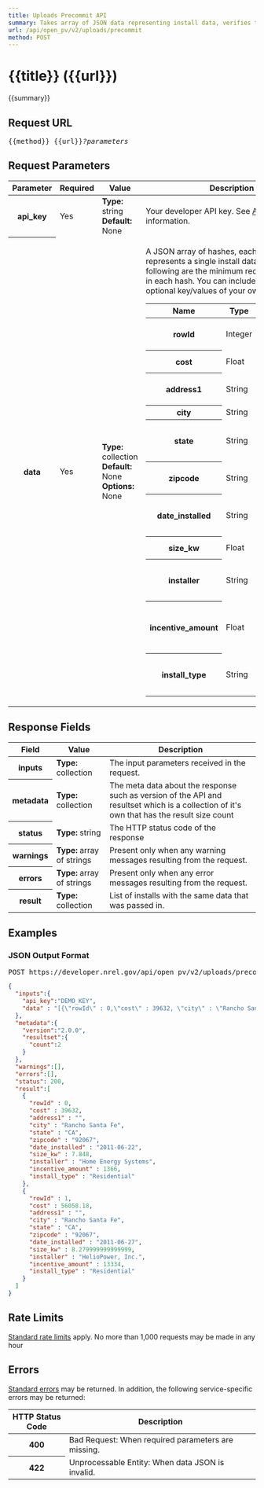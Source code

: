 ```yaml
---
title: Uploads Precommit API
summary: Takes array of JSON data representing install data, verifies the validity of the data and returns JSON array of the install data by row.
url: /api/open_pv/v2/uploads/precommit
method: POST
---
```


# {{title}} <span class="url">({{url}})</span>
{{summary}}

<ul id="toc"></ul>

## Request URL

<pre>{{method}} {{url}}<em>?parameters</em></pre>

## Request Parameters

<table border="0" cellpadding="0" cellspacing="0" class="doc-parameters">
  <thead>
		<tr>
			<th class="doc-parameters-name" scope="col">Parameter</th>
			<th class="doc-parameters-required" scope="col">Required</th>
			<th class="doc-parameters-value" scope="col">Value</th>
			<th class="doc-parameters-description" scope="col">Description</th>
		</tr>
	</thead>
	<tbody>
		<tr>
			<th class="doc-parameter-name" scope="row">api_key</th>
			<td class="doc-parameter-required">Yes</td>
			<td class="doc-parameter-value">
			  <div class="doc-parameter-value-field"><strong>Type:</strong> string</div>
			  <div class="doc-parameter-value-field"><strong>Default:</strong> None</div>
			</td>
			<td class="doc-parameter-description">
			  <p>Your developer API key. See <a href="/doc/api-key">API keys</a> for more information.</p>
			</td>
		</tr>
		<tr>
			<th class="doc-parameter-name" scope="row">data</th>
			<td class="doc-parameter-required">Yes</td>
			<td class="doc-parameter-value">
			  <div class="doc-parameter-value-field"><strong>Type:</strong> collection</div>
			  <div class="doc-parameter-value-field"><strong>Default:</strong> None</div>
			  <div class="doc-parameter-value-field"><strong>Options:</strong> None</div>
			</td>
			<td class="doc-parameter-description">
			  <p>A JSON array of hashes, each hash represents a single install data record. The following are the minimum required key/values in each hash. You can include additional optional key/values of your own.</p>
			  <table border="0" cellpadding="0" cellspacing="0" class="doc-parameter-options">
			    <thead>
            <tr>
              <th scope="col">Name</th>
              <th scope="col">Type</th>
              <th scope="col">Description</th>
            </tr>
          </thead>
          <tbody>
            <tr>
              <th scope="row">rowId</th>
              <td>Integer</td>
              <td>Zero based record number</td>
            </tr>
            <tr>
              <th scope="row">cost</th>
              <td>Float</td>
              <td>Dollar amount of the install</td>
            </tr>
            <tr>
              <th scope="row">address1</th>
              <td>String</td>
              <td>Street address of the install</td>
            </tr>
            <tr>
              <th scope="row">city</th>
              <td>String</td>
              <td>Name of city</td>
            </tr>
            <tr>
              <th scope="row">state</th>
              <td>String</td>
              <td>Two letter state abbreviation uppercase</td>
            </tr>
            <tr>
              <th scope="row">zipcode</th>
              <td>String</td>
              <td>Postal code of the install address</td>
            </tr>
            <tr>
              <th scope="row">date_installed</th>
              <td>String</td>
              <td>YYYY-MM-DD date representation of the install</td>
            </tr>
            <tr>
              <th scope="row">size_kw</th>
              <td>Float</td>
              <td>Size of install in kw</td>
            </tr>
            <tr>
              <th scope="row">installer</th>
              <td>String</td>
              <td>Name of the company that did the installation</td>
            </tr>
            <tr>
              <th scope="row">incentive_amount</th>
              <td>Float</td>
              <td>How much money was given as an incentive for the install</td>
            </tr>
            <tr>
              <th scope="row">install_type</th>
              <td>String</td>
              <td>Either a value of Residential or Commercial</td>
            </tr>
          </tbody>
			  </table>
			</td>
		</tr>
	</tbody>
</table>

## Response Fields

<table border="0" cellpadding="0" cellspacing="0" class="doc-parameters">
  <thead>
    <tr>
      <th class="doc-parameters-name" scope="col">Field</th>
      <th class="doc-parameters-value" scope="col">Value</th>
      <th class="doc-parameters-description" scope="col">Description</th>
    </tr>
  </thead>
  <tbody>
    <tr>
      <th class="doc-parameter-name" scope="row">inputs</th>
      <td class="doc-parameter-value"><strong>Type:</strong> collection</td>
      <td class="doc-parameter-description">The input parameters received in the request.</td>
    </tr>
    <tr>
      <th class="doc-parameter-name" scope="row">metadata</th>
      <td class="doc-parameter-value"><strong>Type:</strong> collection</td>
      <td class="doc-parameter-description">The meta data about the response such as version of the API and resultset which is a collection of it's own that has the result size count</td>
    </tr>
    <tr>
      <th class="doc-parameter-name" scope="row">status</th>
      <td class="doc-parameter-value"><strong>Type:</strong> string</td>
      <td class="doc-parameter-description">The HTTP status code of the response</td>
    </tr>
    <tr>
      <th class="doc-parameter-name" scope="row">warnings</th>
      <td class="doc-parameter-value"><strong>Type:</strong> array of strings</td>
      <td class="doc-parameter-description">Present only when any warning messages resulting from the request.</td>
    </tr>
    <tr>
      <th class="doc-parameter-name" scope="row">errors</th>
      <td class="doc-parameter-value"><strong>Type:</strong> array of strings</td>
      <td class="doc-parameter-description">Present only when any error messages resulting from the request.</td>
    </tr>
    <tr>
      <th class="doc-parameter-name" scope="row">result</th>
      <td class="doc-parameter-value"><strong>Type:</strong> collection</td>
      <td class="doc-parameter-description">
        List of installs with the same data that was passed in.
      </td>
    </tr>
  </tbody>
</table>

## Examples

### JSON Output Format

<pre>POST https://developer.nrel.gov/api/open_pv/v2/uploads/precommit?api_key=DEMO_KEY&data=[{"rowId":0,"cost":39632,"city":"Rancho Santa Fe","zipcode":"92067","state":"CA","date_installed":"2011-06-22","address1":"","size_kw":7.848,"installer":"Home Energy Systems","incentive_amount":1366,"install_type":"Residential"}...]</pre>

```json
{
  "inputs":{
    "api_key":"DEMO_KEY",
    "data" : "[{\"rowId\" : 0,\"cost\" : 39632, \"city\" : \"Rancho Santa Fe\", \"zipcode\" : \"92067\", \"state\" : \"CA\", \"date_installed\" : \"2011-06-22\", \"address1\" : \"\", \"size_kw\" : 7.848, \"installer\" : \"Home Energy Systems\", \"incentive_amount\" : 1366, \"install_type\" : \"Residential\"}, {\"rowId\" : 1, \"cost\" : 56058.18, \"city\" : \"Rancho Santa Fe\", \"zipcode\" : \"92067\", \"state\" : \"CA\", \"date_installed\" : \"2011-06-27\", \"address1\" : \"\", \"size_kw\" : 8.279999999999999, \"installer\" : \"HelioPower, Inc.\", \"incentive_amount\" : 13334, \"install_type\" : \"Residential\"}]"
  },
  "metadata":{
    "version":"2.0.0",
    "resultset":{
      "count":2
    }
  },
  "warnings":[],
  "errors":[],
  "status": 200,
  "result":[
    {
      "rowId" : 0,
      "cost" : 39632, 
      "address1" : "", 
      "city" : "Rancho Santa Fe", 
      "state" : "CA", 
      "zipcode" : "92067", 
      "date_installed" : "2011-06-22", 
      "size_kw" : 7.848, 
      "installer" : "Home Energy Systems", 
      "incentive_amount" : 1366, 
      "install_type" : "Residential"
    },
    {
      "rowId" : 1, 
      "cost" : 56058.18, 
      "address1" : "", 
      "city" : "Rancho Santa Fe", 
      "state" : "CA", 
      "zipcode" : "92067", 
      "date_installed" : "2011-06-27", 
      "size_kw" : 8.279999999999999, 
      "installer" : "HelioPower, Inc.", 
      "incentive_amount" : 13334, 
      "install_type" : "Residential"
    }
  ]
}
```

<h2 id="rate-limits">Rate Limits</h2>

[Standard rate limits](/docs/rate-limits) apply. No more than 1,000 requests may be made in any hour

<h2 id="errors">Errors</h2>

[Standard errors](/docs/errors) may be returned. In addition, the following service-specific errors may be returned:

<table border="0" cellpadding="0" cellspacing="0" class="doc-parameters">
  <thead>
    <tr>
      <th class="doc-parameters-name" scope="col" style="width: 100px;">HTTP Status Code</th>
      <th class="doc-parameters-required" scope="col">Description</th>
    </tr>
  </thead>
  <tbody>
    <tr>
      <th class="doc-parameter-name" scope="row">400</th>
      <td class="doc-parameter-description">Bad Request: When required parameters are missing.</td>
    </tr>
    <tr>
      <th class="doc-parameter-name" scope="row">422</th>
      <td class="doc-parameter-description">Unprocessable Entity: When data JSON is invalid.</td>
    </tr>
  </tbody>
</table>
